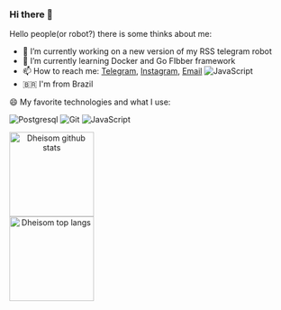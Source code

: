 ### Hi there 👋

Hello people(or robot?) there is some thinks about me:

- 🔭 I’m currently working on a new version of my RSS telegram robot
- 🌱 I’m currently learning Docker and Go FIbber framework
- 📫 How to reach me: [Telegram](https://t.me/dheisomgomes), [Instagram](https://instagram.com/dheisomgomes), [Email](dheisomgomes0@gmail.com)  ![JavaScript](https://img.shields.io/badge/-JavaScript-black?style=flat-square&logo=javascript)
- 🇧🇷 I'm from Brazil

😄 My favorite technologies and what I use:

![Postgresql](https://img.shields.io/badge/-Postgresql-blue?style=flat-square&logo=postgresql)
![Git](https://img.shields.io/badge/-Git-black?style=flat-square&logo=git)
![JavaScript](https://img.shields.io/badge/-JavaScript-black?style=flat-square&logo=javascript)

<div style="display:inline" align="center">
<img src="https://github-readme-stats.vercel.app/api?username=dheisom&show_icons=true&?count_private=true&theme=dracula&include_all_commits=true" height="150" alt="Dheisom github stats" />
<br>
<img src="https://github-readme-stats.vercel.app/api/top-langs/?username=dheisom" height="150" alt="Dheisom top langs" />
</div>
